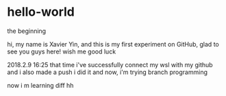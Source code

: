 # hello-world
the beginning

hi,
my name is Xavier Yin,
and this is my first experiment on GitHub,
glad to see you guys here!
wish me good luck

2018.2.9 16:25
that time
i've successfully connect my wsl with my github
and i also made a push
i did it
and now, i'm trying branch programming

now i m learning diff
hh
